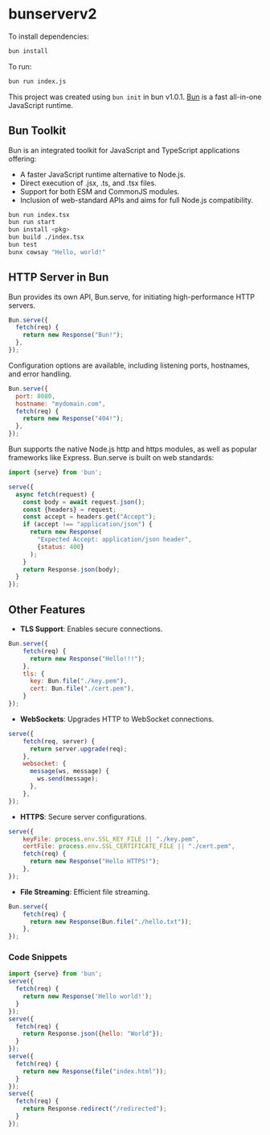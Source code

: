# bunserverv2

To install dependencies:

```bash
bun install
```

To run:

```bash
bun run index.js
```

This project was created using `bun init` in bun v1.0.1. [Bun](https://bun.sh) is a fast all-in-one JavaScript runtime.



## Bun Toolkit

Bun is an integrated toolkit for JavaScript and TypeScript applications offering:
- A faster JavaScript runtime alternative to Node.js.
- Direct execution of .jsx, .ts, and .tsx files.
- Support for both ESM and CommonJS modules.
- Inclusion of web-standard APIs and aims for full Node.js compatibility.

```bash
bun run index.tsx
bun run start
bun install <pkg>
bun build ./index.tsx
bun test
bunx cowsay "Hello, world!"
```

## HTTP Server in Bun

Bun provides its own API, Bun.serve, for initiating high-performance HTTP servers.

```javascript
Bun.serve({
  fetch(req) {
    return new Response("Bun!");
  },
});
```

Configuration options are available, including listening ports, hostnames, and error handling.

```javascript
Bun.serve({
  port: 8080,
  hostname: "mydomain.com",
  fetch(req) {
    return new Response("404!");
  },
});
```

Bun supports the native Node.js http and https modules, as well as popular frameworks like Express. Bun.serve is built on web standards:

```javascript
import {serve} from 'bun';

serve({
  async fetch(request) {
    const body = await request.json();
    const {headers} = request;
    const accept = headers.get("Accept");
    if (accept !== "application/json") {
      return new Response(
        "Expected Accept: application/json header",
        {status: 400}
      );
    }
    return Response.json(body);
  }
});
```

## Other Features

- **TLS Support**: Enables secure connections.
```javascript
Bun.serve({
    fetch(req) {
      return new Response("Hello!!!");
    },
    tls: {
      key: Bun.file("./key.pem"),
      cert: Bun.file("./cert.pem"),
    }
});
```

- **WebSockets**: Upgrades HTTP to WebSocket connections.
```javascript
serve({
    fetch(req, server) {
      return server.upgrade(req);
    },
    websocket: {
      message(ws, message) {
        ws.send(message);
      },
    },
});
```

- **HTTPS**: Secure server configurations.
```javascript
serve({
    keyFile: process.env.SSL_KEY_FILE || "./key.pem",
    certFile: process.env.SSL_CERTIFICATE_FILE || "./cert.pem",
    fetch(req) {
      return new Response("Hello HTTPS!");
    },
});
```

- **File Streaming**: Efficient file streaming.
```javascript
Bun.serve({
    fetch(req) {
      return new Response(Bun.file("./hello.txt"));
    },
});
```

### Code Snippets

```javascript
import {serve} from 'bun';
serve({
  fetch(req) {
    return new Response('Hello world!');
  }
});
serve({
  fetch(req) {
    return Response.json({hello: "World"});
  }
});
serve({
  fetch(req) {
    return new Response(file("index.html"));
  }
});
serve({
  fetch(req) {
    return Response.redirect("/redirected");
  }
});
```
